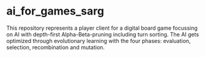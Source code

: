 # ai_for_games_sarg

This repository represents a player client for a digital board game focussing on AI with depth-first Alpha-Beta-pruning including turn sorting. The AI gets optimized through evolutionary learning with the four phases: evaluation, selection, recombination and mutation.
